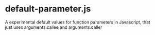 default-parameter.js
====================

A experimental default values for function parameters in Javascript, that just uses arguments.callee and arguments.caller

